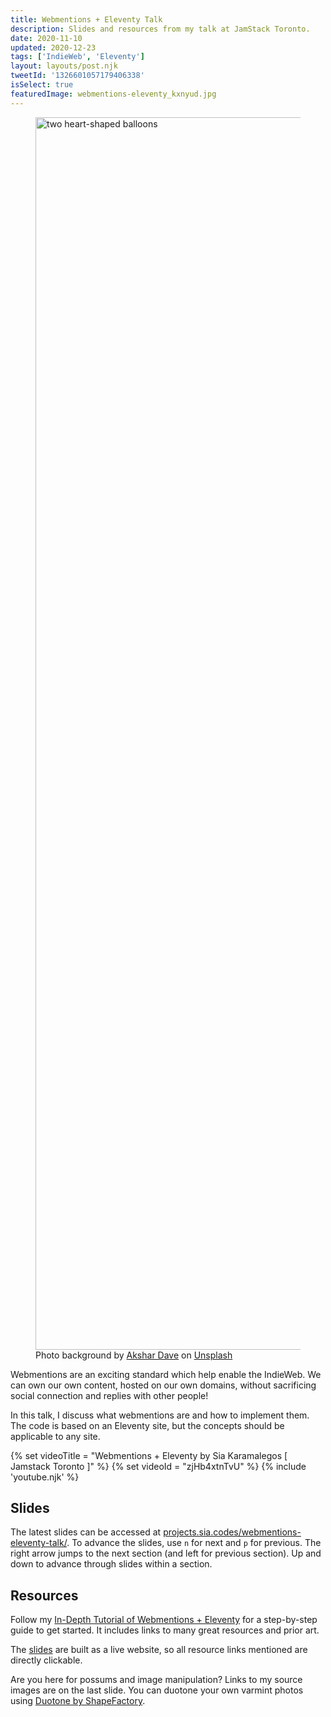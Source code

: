 ```yaml
---
title: Webmentions + Eleventy Talk
description: Slides and resources from my talk at JamStack Toronto.
date: 2020-11-10
updated: 2020-12-23
tags: ['IndieWeb', 'Eleventy']
layout: layouts/post.njk
tweetId: '1326601057179406338'
isSelect: true
featuredImage: webmentions-eleventy_kxnyud.jpg
---
```


<figure>
  <img src="{% src "webmentions-eleventy_kxnyud.jpg" %}"
    srcset="{% srcset "webmentions-eleventy_kxnyud.jpg" %}"
    sizes="{% defaultSizes %}"
    alt="two heart-shaped balloons"
    width="3360" height="1972">
  <figcaption>Photo background by <a href="https://unsplash.com/@akshar_dave?utm_source=unsplash&amp;utm_medium=referral&amp;utm_content=creditCopyText">Akshar Dave</a> on <a href="https://unsplash.com/?utm_source=unsplash&utm_medium=referral&utm_content=creditCopyText">Unsplash</a></figcaption>
</figure>

Webmentions are an exciting standard which help enable the IndieWeb. We can own our own content, hosted on our own domains, without sacrificing social connection and replies with other people!

In this talk, I discuss what webmentions are and how to implement them. The code is based on an Eleventy site, but the concepts should be applicable to any site.

{% set videoTitle = "Webmentions + Eleventy by Sia Karamalegos [ Jamstack Toronto ]" %}
{% set videoId = "zjHb4xtnTvU" %}
{% include 'youtube.njk' %}

## Slides

The latest slides can be accessed at [projects.sia.codes/webmentions-eleventy-talk/](https://projects.sia.codes/webmentions-eleventy-talk/#/). To advance the slides, use `n` for next and `p` for previous. The right arrow jumps to the next section (and left for previous section). Up and down to advance through slides within a section.

## Resources

Follow my [In-Depth Tutorial of Webmentions + Eleventy](https://sia.codes/posts/webmentions-eleventy-in-depth/) for a step-by-step guide to get started. It includes links to many great resources and prior art.

The [slides](https://projects.sia.codes/webmentions-eleventy-talk/#/) are built as a live website, so all resource links mentioned are directly clickable.

Are you here for possums and image manipulation? Links to my source images are on the last slide. You can duotone your own varmint photos using [Duotone by ShapeFactory](https://duotone.shapefactory.co/).
